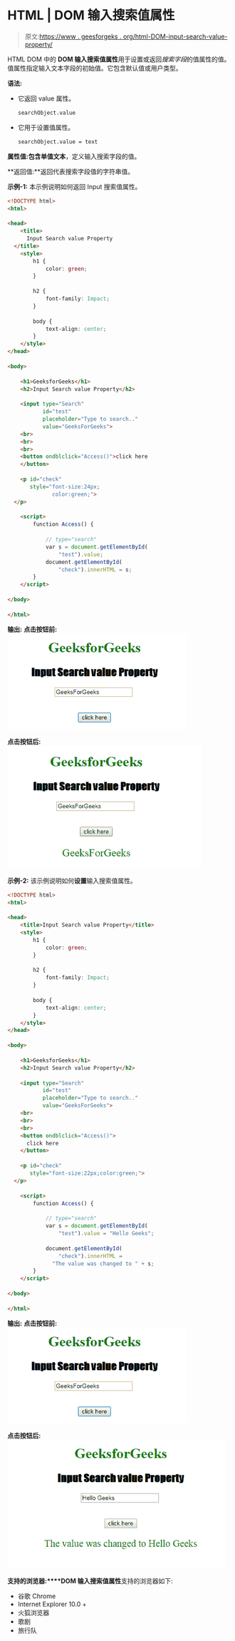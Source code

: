 # HTML | DOM 输入搜索值属性

> 原文:[https://www . geesforgeks . org/html-DOM-input-search-value-property/](https://www.geeksforgeeks.org/html-dom-input-search-value-property/)

HTML DOM 中的 **DOM 输入搜索值属性**用于设置或返回*搜索字段*的值属性的值。值属性指定输入文本字段的初始值。它包含默认值或用户类型。

**语法:**

*   它返回 value 属性。

    ```html
    searchObject.value
    ```

*   它用于设置值属性。

    ```html
    searchObject.value = text
    ```

**属性值:**包含单值**文本**，定义输入搜索字段的值。

**返回值:**返回代表搜索字段值的字符串值。

**示例-1:** 本示例说明如何返回 Input 搜索值属性。

```html
<!DOCTYPE html>
<html>

<head>
    <title>
      Input Search value Property
  </title>
    <style>
        h1 {
            color: green;
        }

        h2 {
            font-family: Impact;
        }

        body {
            text-align: center;
        }
    </style>
</head>

<body>

    <h1>GeeksforGeeks</h1>
    <h2>Input Search value Property</h2>

    <input type="Search"
           id="test" 
           placeholder="Type to search.."
           value="GeeksForGeeks">
    <br>
    <br>
    <br>
    <button ondblclick="Access()">click here
    </button>

    <p id="check" 
       style="font-size:24px;
              color:green;">
  </p>

    <script>
        function Access() {

            // type="search" 
            var s = document.getElementById(
                "test").value;
            document.getElementById(
                "check").innerHTML = s;
        }
    </script>

</body>

</html>
```

**输出:**
**点击按钮前:**
![](img/43c9ff12f10e590d4bd1ab218e72f499.png)

**点击按钮后:**
![](img/52d6088d6877ff0ca0cfeb179de3628e.png)

**示例-2:** 该示例说明如何**设置**输入搜索值属性。

```html
<!DOCTYPE html>
<html>

<head>
    <title>Input Search value Property</title>
    <style>
        h1 {
            color: green;
        }

        h2 {
            font-family: Impact;
        }

        body {
            text-align: center;
        }
    </style>
</head>

<body>

    <h1>GeeksforGeeks</h1>
    <h2>Input Search value Property</h2>

    <input type="Search"
           id="test"
           placeholder="Type to search.."
           value="GeeksForGeeks">
    <br>
    <br>
    <br>
    <button ondblclick="Access()">
      click here
    </button>

    <p id="check" 
       style="font-size:22px;color:green;">
  </p>

    <script>
        function Access() {

            // type="search" 
            var s = document.getElementById(
                "test").value = "Hello Geeks";

            document.getElementById(
                "check").innerHTML = 
              "The value was changed to " + s;
        }
    </script>

</body>

</html>
```

**输出:**
**点击按钮前:**
![](img/43c9ff12f10e590d4bd1ab218e72f499.png)

**点击按钮后:**
![](img/197cf44c3353223c2b60e1031105dd51.png)

**支持的浏览器:****DOM 输入搜索值属性**支持的浏览器如下:

*   谷歌 Chrome
*   Internet Explorer 10.0 +
*   火狐浏览器
*   歌剧
*   旅行队